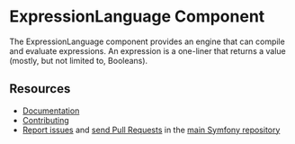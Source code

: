 # ExpressionLanguage Component

The ExpressionLanguage component provides an engine that can compile and
evaluate expressions. An expression is a one-liner that returns a value
(mostly, but not limited to, Booleans).

## Resources

- [Documentation](https://symfony.com/doc/current/components/expression_language/introduction.html)
- [Contributing](https://symfony.com/doc/current/contributing/index.html)
- [Report issues](https://github.com/symfony/symfony/issues) and
  [send Pull Requests](https://github.com/symfony/symfony/pulls)
  in the [main Symfony repository](https://github.com/symfony/symfony)
